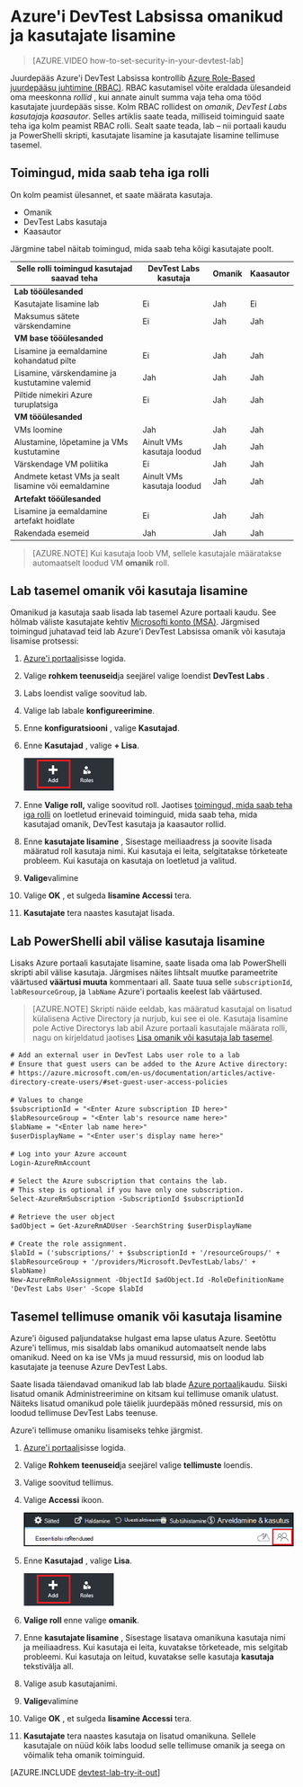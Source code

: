 <properties
    pageTitle="Azure'i DevTest Labsissa omanikud ja kasutajate lisamine | Microsoft Azure'i"
    description="Omanike ja kasutajate lisamine Azure'i DevTest Labsissa Azure portaali või PowerShelli abil"
    services="devtest-lab,virtual-machines"
    documentationCenter="na"
    authors="tomarcher"
    manager="douge"
    editor=""/>

<tags
    ms.service="devtest-lab"
    ms.workload="na"
    ms.tgt_pltfrm="na"
    ms.devlang="na"
    ms.topic="article"
    ms.date="09/12/2016"
    ms.author="tarcher"/>

# <a name="add-owners-and-users-in-azure-devtest-labs"></a>Azure'i DevTest Labsissa omanikud ja kasutajate lisamine

> [AZURE.VIDEO how-to-set-security-in-your-devtest-lab]

Juurdepääs Azure'i DevTest Labsissa kontrollib [Azure Role-Based juurdepääsu juhtimine (RBAC)](../active-directory/role-based-access-control-what-is.md). RBAC kasutamisel võite eraldada ülesandeid oma meeskonna *rollid* , kui annate ainult summa vaja teha oma tööd kasutajate juurdepääs sisse. Kolm RBAC rollidest on *omanik*, *DevTest Labs kasutaja*ja *kaasautor*. Selles artiklis saate teada, milliseid toiminguid saate teha iga kolm peamist RBAC rolli. Sealt saate teada, lab – nii portaali kaudu ja PowerShelli skripti, kasutajate lisamine ja kasutajate lisamine tellimuse tasemel.

## <a name="actions-that-can-be-performed-in-each-role"></a>Toimingud, mida saab teha iga rolli

On kolm peamist ülesannet, et saate määrata kasutaja.

- Omanik
- DevTest Labs kasutaja
- Kaasautor

Järgmine tabel näitab toimingud, mida saab teha kõigi kasutajate poolt.

| **Selle rolli toimingud kasutajad saavad teha** | **DevTest Labs kasutaja**            | **Omanik** | **Kaasautor** |
|---|---|---|---|
| **Lab tööülesanded**                          |                              |       |             |
| Kasutajate lisamine lab                     | Ei                           | Jah   | Ei          |
| Maksumus sätete värskendamine                   | Ei                           | Jah   | Jah         |
| **VM base tööülesanded**                      |                              |       |             |
| Lisamine ja eemaldamine kohandatud pilte           | Ei                           | Jah   | Jah         |
| Lisamine, värskendamine ja kustutamine valemid       | Jah                          | Jah   | Jah         |
| Piltide nimekiri Azure turuplatsiga     | Ei                           | Jah   | Jah         |
| **VM tööülesanded**                           |                              |       |             |
| VMs loomine                             | Jah                          | Jah   | Jah         |
| Alustamine, lõpetamine ja VMs kustutamine            | Ainult VMs kasutaja loodud | Jah   | Jah         |
| Värskendage VM poliitika                     | Ei                           | Jah   | Jah         |
| Andmete ketast VMs ja sealt lisamine või eemaldamine      | Ainult VMs kasutaja loodud | Jah   | Jah         |
| **Artefakt tööülesanded**                     |                              |       |             |
| Lisamine ja eemaldamine artefakt hoidlate   | Ei                           | Jah   | Jah         |
| Rakendada esemeid                        | Jah                          | Jah   | Jah         |

> [AZURE.NOTE] Kui kasutaja loob VM, sellele kasutajale määratakse automaatselt loodud VM **omanik** roll.

## <a name="add-an-owner-or-user-at-the-lab-level"></a>Lab tasemel omanik või kasutaja lisamine

Omanikud ja kasutaja saab lisada lab tasemel Azure portaali kaudu. See hõlmab väliste kasutajate kehtiv [Microsofti konto (MSA)](devtest-lab-faq.md#what-is-a-microsoft-account).
Järgmised toimingud juhatavad teid lab Azure'i DevTest Labsissa omanik või kasutaja lisamise protsessi:

1. [Azure'i portaali](http://go.microsoft.com/fwlink/p/?LinkID=525040)sisse logida.

1. Valige **rohkem teenuseid**ja seejärel valige loendist **DevTest Labs** .

1. Labs loendist valige soovitud lab.

1. Valige lab labale **konfigureerimine**. 

1. Enne **konfiguratsiooni** , valige **Kasutajad**.

1. Enne **Kasutajad** , valige **+ Lisa**.

    ![Kasutaja lisamine](./media/devtest-lab-add-devtest-user/devtest-users-blade.png)

1. Enne **Valige roll,** valige soovitud roll. Jaotises [toimingud, mida saab teha iga rolli](#actions-that-can-be-performed-in-each-role) on loetletud erinevaid toiminguid, mida saab teha, mida kasutajad omanik, DevTest kasutaja ja kaasautor rollid.

1. Enne **kasutajate lisamine** , Sisestage meiliaadress ja soovite lisada määratud roll kasutaja nimi. Kui kasutaja ei leita, selgitatakse tõrketeate probleem. Kui kasutaja on kasutaja on loetletud ja valitud. 

1. **Valige**valimine

1. Valige **OK** , et sulgeda **lisamine Accessi** tera.

1. **Kasutajate** tera naastes kasutajat lisada.  

## <a name="add-an-external-user-to-a-lab-using-powershell"></a>Lab PowerShelli abil välise kasutaja lisamine

Lisaks Azure portaali kasutajate lisamine, saate lisada oma lab PowerShelli skripti abil välise kasutaja. Järgmises näites lihtsalt muutke parameetrite väärtused **väärtusi muuta** kommentaari all.
Saate tuua selle `subscriptionId`, `labResourceGroup`, ja `labName` Azure'i portaalis keelest lab väärtused.

> [AZURE.NOTE]
> Skripti näide eeldab, kas määratud kasutajal on lisatud külalisena Active Directory ja nurjub, kui see ei ole. Kasutaja lisamine pole Active Directorys lab abil Azure portaali kasutajale määrata rolli, nagu on kirjeldatud jaotises [Lisa omanik või kasutaja lab tasemel](#add-an-owner-or-user-at-the-lab-level).   

    # Add an external user in DevTest Labs user role to a lab
    # Ensure that guest users can be added to the Azure Active directory:
    # https://azure.microsoft.com/en-us/documentation/articles/active-directory-create-users/#set-guest-user-access-policies

    # Values to change
    $subscriptionId = "<Enter Azure subscription ID here>"
    $labResourceGroup = "<Enter lab's resource name here>"
    $labName = "<Enter lab name here>"
    $userDisplayName = "<Enter user's display name here>"

    # Log into your Azure account
    Login-AzureRmAccount
    
    # Select the Azure subscription that contains the lab. 
    # This step is optional if you have only one subscription.
    Select-AzureRmSubscription -SubscriptionId $subscriptionId
    
    # Retrieve the user object
    $adObject = Get-AzureRmADUser -SearchString $userDisplayName
    
    # Create the role assignment. 
    $labId = ('subscriptions/' + $subscriptionId + '/resourceGroups/' + $labResourceGroup + '/providers/Microsoft.DevTestLab/labs/' + $labName)
    New-AzureRmRoleAssignment -ObjectId $adObject.Id -RoleDefinitionName 'DevTest Labs User' -Scope $labId

## <a name="add-an-owner-or-user-at-the-subscription-level"></a>Tasemel tellimuse omanik või kasutaja lisamine

Azure'i õigused paljundatakse hulgast ema lapse ulatus Azure. Seetõttu Azure'i tellimus, mis sisaldab labs omanikud automaatselt nende labs omanikud. Need on ka ise VMs ja muud ressursid, mis on loodud lab kasutajate ja teenuse Azure DevTest Labs. 

Saate lisada täiendavad omanikud lab lab blade [Azure portaali](http://go.microsoft.com/fwlink/p/?LinkID=525040)kaudu. Siiski lisatud omanik Administreerimine on kitsam kui tellimuse omanik ulatust. Näiteks lisatud omanikud pole täielik juurdepääs mõned ressursid, mis on loodud tellimuse DevTest Labs teenuse. 

Azure'i tellimuse omaniku lisamiseks tehke järgmist.

1. [Azure'i portaali](http://go.microsoft.com/fwlink/p/?LinkID=525040)sisse logida.

1. Valige **Rohkem teenuseid**ja seejärel valige **tellimuste** loendis.

1. Valige soovitud tellimus.

1. Valige **Accessi** ikoon. 

    ![Kasutajate juurdepääs](./media/devtest-lab-add-devtest-user/access-users.png)

1. Enne **Kasutajad** , valige **Lisa**.

    ![Kasutaja lisamine](./media/devtest-lab-add-devtest-user/devtest-users-blade.png)

1. **Valige roll** enne valige **omanik**.

1. Enne **kasutajate lisamine** , Sisestage lisatava omanikuna kasutaja nimi ja meiliaadress. Kui kasutaja ei leita, kuvatakse tõrketeade, mis selgitab probleemi. Kui kasutaja on leitud, kuvatakse selle kasutaja **kasutaja** tekstivälja all.

1. Valige asub kasutajanimi.

1. **Valige**valimine

1. Valige **OK** , et sulgeda **lisamine Accessi** tera.

1. **Kasutajate** tera naastes kasutaja on lisatud omanikuna. Sellele kasutajale on nüüd kõik labs loodud selle tellimuse omanik ja seega on võimalik teha omanik toiminguid. 

[AZURE.INCLUDE [devtest-lab-try-it-out](../../includes/devtest-lab-try-it-out.md)]
